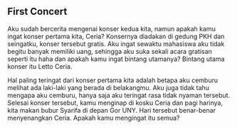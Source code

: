 ## First Concert

Aku sudah bercerita mengenai konser kedua kita, namun apakah kamu ingat konser pertama kita, Ceria?
Konsernya diadakan di gedung PKH dan seingatku, konser tersebut gratis. Aku ingat sewaktu mahasiswa aku tidak begitu banyak
memiliki uang, sehingga aku suka sekali acara gratisan seperti itu haha dan apakah kamu ingat bintang utamanya? 
Bintang utama konser itu Letto Ceria.

Hal paling teringat dari konser pertama kita adalah betapa aku cemburu melihat ada laki-laki yang berada di belakangmu.
Aku juga tidak tahu mengapa aku cemburu, hanya saja aku teringat rasa tidak nyaman tersebut. Selesai konser tersebut, kamu menginap di kosku Ceria
dan pagi harinya, kita makan bubur Syarifa di depan Gor UNY. Hari tersebut benar-benar menyenangkan Ceria.
Apakah kamu mengingat itu semua?
